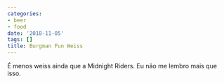 ```yaml
---
categories:
- beer
- food
date: '2018-11-05'
tags: []
title: Burgman Fun Weiss
---
```


É menos weiss ainda que a Midnight Riders. Eu não me lembro mais que isso.
